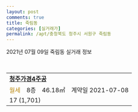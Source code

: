 ```yaml
---
layout: post
comments: true
title: 죽림동
categories: [실거래가]
permalink: /apt/충청북도 청주시 서원구 죽림동
---
```


2021년 07월 09일 죽림동 실거래 정보

<script type="text/javascript">
  google.charts.load('current', {'packages':['corechart']});
  google.charts.setOnLoadCallback(drawChart);

  function drawChart() {
    var data = google.visualization.arrayToDataTable([['거래일', '매매', '전월세', '전매'], ['20-07', 5, 2, 0], ['20-08', 3, 11, 0], ['20-09', 2, 9, 0], ['20-10', 10, 6, 0], ['20-11', 7, 6, 0], ['20-12', 10, 9, 0], ['21-01', 6, 15, 0], ['21-02', 5, 4, 0], ['21-03', 5, 7, 0], ['21-04', 7, 9, 0], ['21-05', 13, 4, 0], ['21-06', 4, 8, 0], ['21-07', 0, 1, 0]]);

    var options = {
      title: '최근 1년간 유형별 거래량 추이',
      legend: { position: 'bottom' }
    };

    var chart = new google.visualization.LineChart(document.getElementById('columnchart_material'));
    chart.draw(data, (options));년간 
  }
</script>

<div id="columnchart_material" style="width: 95%; margin-left: -35px; display: block"></div>
<br>
<table>
  <tr>
    <td colspan="4" style="font-weight: bold;"><a href="https://search.naver.com/search.naver?query=죽림동 청주가경4주공">청주가경4주공</a></td>
  </tr>
    
  <tr>
    <td><a style="color: darkgoldenrod">월세</a></td>
    <td>8층</td>
    <td>46.18㎡</td>
    <td>계약일 2021-07-08</td>
  </tr>
  <tr>
    <td colspan="4">17 (1,701)</td>
  </tr>
    
</table>
    